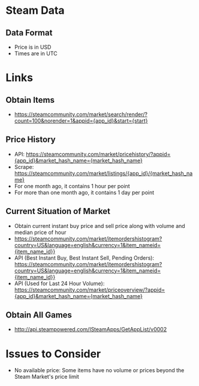 # Steam Data
## Data Format
* Price is in USD
* Times are in UTC

# Links
## Obtain Items
* https://steamcommunity.com/market/search/render/?count=100&norender=1&appid={app_id}&start={start}

## Price History
* API: https://steamcommunity.com/market/pricehistory/?appid={app_id}&market_hash_name={market_hash_name}
* Scrape: https://steamcommunity.com/market/listings/{app_id}/{market_hash_name}
* For one month ago, it contains 1 hour per point
* For more than one month ago, it contains 1 day per point

## Current Situation of Market
* Obtain current instant buy price and sell price along with volume and median price of hour
* https://steamcommunity.com/market/itemordershistogram?country=US&language=english&currency=1&item_nameid={item_name_id}}
* API (Best Instant Buy, Best Instant Sell, Pending Orders): https://steamcommunity.com/market/itemordershistogram?country=US&language=english&currency=1&item_nameid={item_name_id}}
* API (Used for Last 24 Hour Volume): https://steamcommunity.com/market/priceoverview/?appid={app_id}&market_hash_name={market_hash_name}

## Obtain All Games
* http://api.steampowered.com/ISteamApps/GetAppList/v0002

# Issues to Consider
* No available price: Some items have no volume or prices beyond the Steam Market's price limit

